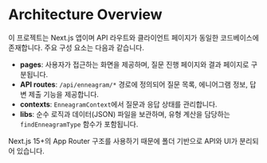 # Architecture Overview

이 프로젝트는 Next.js 앱이며 API 라우트와 클라이언트 페이지가 동일한 코드베이스에 존재합니다. 주요 구성 요소는 다음과 같습니다.

- **pages**: 사용자가 접근하는 화면을 제공하며, 질문 진행 페이지와 결과 페이지로 구분됩니다.
- **API routes**: `/api/enneagram/*` 경로에 정의되어 질문 목록, 에니어그램 정보, 답변 제출 기능을 제공합니다.
- **contexts**: `EnneagramContext`에서 질문과 응답 상태를 관리합니다.
- **libs**: 순수 로직과 데이터(JSON) 파일을 보관하며, 유형 계산을 담당하는 `findEnneagramType` 함수가 포함됩니다.

Next.js 15+의 App Router 구조를 사용하기 때문에 폴더 기반으로 API와 UI가 분리되어 있습니다.
